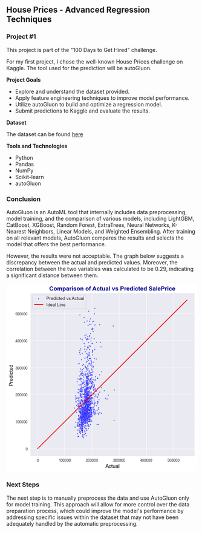 ## House Prices - Advanced Regression Techniques
### Project #1

This project is part of the "100 Days to Get Hired" challenge. 

For my first project, I chose the well-known House Prices challenge on Kaggle. The tool used for the prediction will be autoGluon. 

**Project Goals** 

* Explore and understand the dataset provided.
* Apply feature engineering techniques to improve model performance.
* Utilize autoGluon to build and optimize a regression model.
* Submit predictions to Kaggle and evaluate the results.

**Dataset**

The dataset can be found [here](https://www.kaggle.com/competitions/house-prices-advanced-regression-techniques)

**Tools and Technologies**

* Python
* Pandas
* NumPy
* Scikit-learn
* autoGluon

### Conclusion

AutoGluon is an AutoML tool that internally includes data preprocessing, model training, and the comparison of various models, including LightGBM, CatBoost, XGBoost, Random Forest, ExtraTrees, Neural Networks, K-Nearest Neighbors, Linear Models, and Weighted Ensembling. After training on all relevant models, AutoGluon compares the results and selects the model that offers the best performance.

However, the results were not acceptable. The graph below suggests a discrepancy between the actual and predicted values. Moreover, the correlation between the two variables was calculated to be 0.29, indicating a significant distance between them.

![output](output/output.png)

### Next Steps

The next step is to manually preprocess the data and use AutoGluon only for model training. This approach will allow for more control over the data preparation process, which could improve the model's performance by addressing specific issues within the dataset that may not have been adequately handled by the automatic preprocessing.
